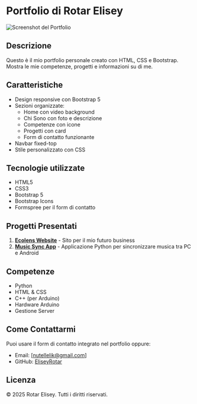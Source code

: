 # Portfolio di Rotar Elisey

![Screenshot del Portfolio](https://i.postimg.cc/qRTK5x8h/6e584c18-195a-475b-bf25-57e6848e903d.png)

## Descrizione
Questo è il mio portfolio personale creato con HTML, CSS e Bootstrap. Mostra le mie competenze, progetti e informazioni su di me.

## Caratteristiche
- Design responsive con Bootstrap 5
- Sezioni organizzate:
  - Home con video background
  - Chi Sono con foto e descrizione
  - Competenze con icone
  - Progetti con card
  - Form di contatto funzionante
- Navbar fixed-top
- Stile personalizzato con CSS

## Tecnologie utilizzate
- HTML5
- CSS3
- Bootstrap 5
- Bootstrap Icons
- Formspree per il form di contatto

## Progetti Presentati
1. **[Ecolens Website](https://ecolens.me)** - Sito per il mio futuro business
2. **[Music Sync App](https://github.com/EliseyRotar/music_sync/tree/main)** - Applicazione Python per sincronizzare musica tra PC e Android

## Competenze
- Python
- HTML & CSS
- C++ (per Arduino)
- Hardware Arduino
- Gestione Server

## Come Contattarmi
Puoi usare il form di contatto integrato nel portfolio oppure:
- Email: [nutellelik@gmail.com]
- GitHub: [EliseyRotar](https://github.com/EliseyRotar)

## Licenza
© 2025 Rotar Elisey. Tutti i diritti riservati.
